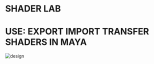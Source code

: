 # SHADER LAB
# USE: EXPORT IMPORT TRANSFER SHADERS IN MAYA

![design](https://github.com/jayanthzarco/Shader_Lab/assets/126959745/5d2531a4-9b1e-4617-88a4-b3a61ab86fa6)
